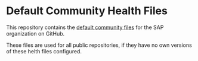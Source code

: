 # Default Community Health Files

This repository contains the [default community files](https://docs.github.com/en/communities/setting-up-your-project-for-healthy-contributions/creating-a-default-community-health-file) for the SAP organization on GitHub. 

These files are used for all public repositories, if they have no own versions of these helth files configured. 
